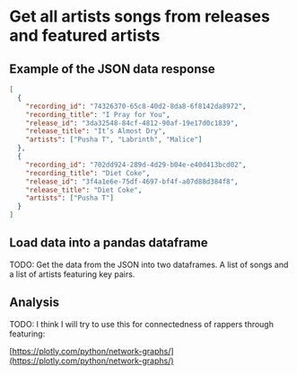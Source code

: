 # Get all artists songs from releases and featured artists

## Example of the JSON data response

```json
[
  {
    "recording_id": "74326370-65c8-40d2-8da8-6f8142da8972",
    "recording_title": "I Pray for You",
    "release_id": "3da32548-84cf-4812-90af-19e17d0c1839",
    "release_title": "It’s Almost Dry",
    "artists": ["Pusha T", "Labrinth", "Malice"]
  },
  {
    "recording_id": "702dd924-289d-4d29-b04e-e40d413bcd02",
    "recording_title": "Diet Coke",
    "release_id": "3f4a1e6e-75df-4697-bf4f-a07d88d384f8",
    "release_title": "Diet Coke",
    "artists": ["Pusha T"]
  }
]
```

## Load data into a pandas dataframe

TODO: Get the data from the JSON into two dataframes.
A list of songs and a list of artists featuring key pairs.

## Analysis

TODO: I think I will try to use this for connectedness of rappers through featuring:

[https://plotly.com/python/network-graphs/](https://plotly.com/python/network-graphs/)